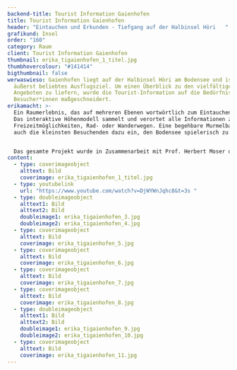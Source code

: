 ```yaml
---
backend-title: Tourist Information Gaienhofen
title: Tourist Information Gaienhofen
header: "Eintauchen und Erkunden - Tiefgang auf der Halbinsel Höri   "
grafikund: Insel
order: "160"
category: Raum
client: Tourist Information Gaienhofen
thumbnail: erika_tigaienhofen_1_titel.jpg
thumbhovercolour: "#141414"
bigthumbnail: false
werwaswieso: Gaienhofen liegt auf der Halbinsel Höri am Bodensee und ist ein
  äußerst beliebtes Ausflugsziel. Um einen Überblick zu den vielfältigen
  Angeboten zu liefern, wurde die Tourist-Information auf die Bedürfnisse der
  Besucher*innen maßgeschneidert.
erikamacht: >-
  Ein Raumerlebnis, das auf mehreren Ebenen wortwörtlich zum Eintauchen einlädt.
  Das interaktive Höhenmodell sammelt und verortet alle Informationen zu
  Freizeitmöglichkeiten, Rad- oder Wanderwegen. Eine begehbare Murmelbahn lädt
  auch die kleinsten Besuchenden dazu ein, den Bodensee spielerisch zu erkunden.


  Das gesamte Projekt wurde in Zusammenarbeit mit Prof. Herbert Moser und Marcus Witte gestaltet und realisiert. 
content:
  - type: coverimageobject
    alttext: Bild
    coverimage: erika_tigaienhofen_1_titel.jpg
  - type: youtubelink
    url: "https://www.youtube.com/watch?v=DjWYWnJqhc8&t=3s "
  - type: doubleimageobject
    alttext1: Bild
    alttext2: Bild
    doubleimage1: erika_tigaienhofen_3.jpg
    doubleimage2: erika_tigaienhofen_4.jpg
  - type: coverimageobject
    alttext: Bild
    coverimage: erika_tigaienhofen_5.jpg
  - type: coverimageobject
    alttext: Bild
    coverimage: erika_tigaienhofen_6.jpg
  - type: coverimageobject
    alttext: Bild
    coverimage: erika_tigaienhofen_7.jpg
  - type: coverimageobject
    alttext: Bild
    coverimage: erika_tigaienhofen_8.jpg
  - type: doubleimageobject
    alttext1: Bild
    alttext2: Bild
    doubleimage1: erika_tigaienhofen_9.jpg
    doubleimage2: erika_tigaienhofen_10.jpg
  - type: coverimageobject
    alttext: Bild
    coverimage: erika_tigaienhofen_11.jpg
---
```

